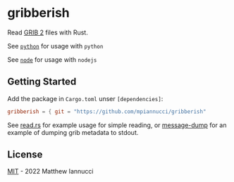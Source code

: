 # gribberish

Read [GRIB 2](https://en.wikipedia.org/wiki/GRIB) files with Rust.

See [`python`](python/README.md) for usage with `python`

See [`node`](node/README.md) for usage with `nodejs`

## Getting Started

Add the package in `Cargo.toml` unser `[dependencies]`:

```toml
gribberish = { git = "https://github.com/mpiannucci/gribberish"
```

See [read.rs](tests/read.rs) for example usage for simple reading, or [message-dump](examples/message-dump/main.rs) for an example of dumping grib metadata to stdout. 

## License

[MIT](LICENSE) -  2022 Matthew Iannucci
